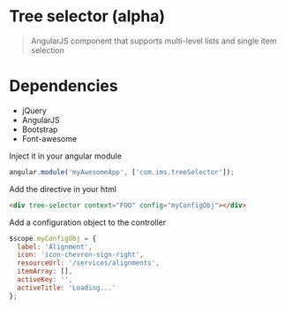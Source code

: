 Tree selector (alpha)
===

> AngularJS component that supports multi-level lists and single item selection

Dependencies
===
* jQuery
* AngularJS
* Bootstrap
* Font-awesome

Inject it in your angular module
```JavaScript
angular.module('myAwesomeApp', ['com.ims.treeSelector']);
```

Add the directive in your html
```html
<div tree-selector context="FOO" config="myConfigObj"></div>
```

Add a configuration object to the controller
```JavaScript
$scope.myConfigObj = {
  label: 'Alignment',
  icon: 'icon-chevron-sign-right',
  resourceUrl: '/services/alignments',
  itemArray: [],
  activeKey: '',
  activeTitle: 'Loading...'
};
```



